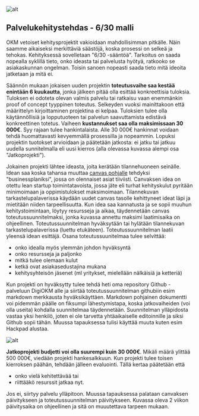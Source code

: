 ![alt](https://raw.githubusercontent.com/digiokm/palvelukehitys/master/images/digifactory.png)

## Palvelukehitystehdas - 6/30 malli
OKM vetoiset kehitysprojektit vakioidaan mahdollisimman pitkälle. Näin saamme aikaiseksi merkittäviä säästöjä, koska prosessi on selkeä ja tehokas. Kehityksessä sovelletaan "6/30 -sääntöä". Tarkoitus on saada nopealla syklillä tieto, onko ideasta tai palvelusta hyötyä, ratkooko se asiakaskunnan ongelman. Toisin sanoen nopeasti saada tieto mitä ideoita jatketaan ja mitä ei. 

Säännön mukaan jokaisen uuden projektin **toteutusvaihe saa kestää enintään 6 kuukautta**, jonka jälkeen pitää olla esittää konkreettisia tuloksia. Tuloksen ei odoteta olevan valmis palvelu tai ratkaisu vaan enemmänkin proof of concept tyyppinen toteutus. Selkeyden vuoksi mainittakoon että määrittelyn kirjoittaminen projektina ei kelpaa. Tuloksien tulee olla käytännöllisiä ja lopputuoteen tai palvelun saavuttamista edistävä konkreettinen totetus. Vaiheen **kustannukset saa olla maksimissaan 30 000€**. Syy rajaan tulee hankintalaista. Alle 30 000€ hankinnat voidaan tehdä huomattavasti kevyemmällä prosessilla ja nopeammin. Lopuksi projektin tuotokset arvioidaan ja päätetään jatkosta: ei jatku tai jatkuu uudella sunnitelmalla eli uusi kierros (alla olevassa kuvassa alempi osa "Jatkoprojekti"). 

Jokainen projekti lähtee ideasta, joita kerätään tilannehuoneen seinälle. Idean saa koska tahansa muuttaa [canvas pohjalle](https://github.com/digiokm/palvelukehitys/blob/master/tilannekuvahuone.md#2-suunnittelu) tehdyksi "businessplaniksi", jossa on olennaiset asiat tiiviisti. Canvaksen idea on otettu lean startup toimintatavoista, jossa jäte eli turhat kehityskulut pyritään minimoimaan ja oppimistulokset maksimoimaan. Tilannekuvan tarkastelupalaverissa käydään uudet canvas tasolle kehittyneet ideat läpi ja mietitään niiden tarpeellisuutta. Kun idea saa kannatusta ja se sopii muuhun kehitystoimintaan, löytyy resursseja ja aikaa, täydennetään canvas toteutussuunnitelmaksi, jonka kuvassa annettu maksimi laatimisaika on ohjeellinen. Toteutussuunnitelman hyväksytään tai hylätään tilannekuvan tarkastelupalaverissa (luettu etukäteen). Toteutussuunnitelman laatii yleensä idean esittäjä. Osana toteutussuunitelmaa tulee selvittää: 
* onko idealla myös ylemmän johdon hyväksyntä
* onko resursseja ja paljonko
* mitkä tulee olemaan kulut
* ketkä ovat asiakasedustajina mukana
* kehitysyhteisön jäsenet (ml yritykset, mielellään nälkäisiä ja ketteriä)

Kun projekti on hyväksytty tulee tehdä heti oma repository Github -palveluun DigiOKM alle ja siirtää toteutussuunnitelman githubiin esim markdown merkkausta hyväksikäyttäen. Markdown pohjainen dokumentti voi pidemmän päälle on fiksumpi lähestymistapa, koska jatkovaiheiden (voi olla useita) kohdalla suunnitelmaa täydennetään. Suunnitelman ylläpidosta vastaa yksi henkilö, joten ei ole tarvetta yhtäaikaiselle editoinnille ja siksi Github sopii tähän. Muussa tapauksessa tulisi käyttää muuta kuten esim Hackpad alustaa. 

![alt](https://raw.githubusercontent.com/digiokm/palvelukehitys/master/images/projekti-tehdas-kaavio.png)

**Jatkoprojekti budjetti voi olla suurempi kuin 30 000€**. Mikäli määrä ylittää 500 000€, viedään projekti hankesalkkuun. Kun projekti tulee toisen kierroksen päähän, tehdään jälleen evaluointi. Tällä kertaa päätetään että 
* onko vielä kehitettävää tai 
* riittääkö resurssit jatkaa nyt. 

Jos ei, siirtyy palvelu ylläpitoon. Muussa tapauksessa palataan canvaksen päivitykseen ja toteutussuunnitelman päivitykseen. Kuvassa oleva 2 viikon päivitysaika on ohjeellinen ja sitä on muuutettava tarpeen mukaan. 
